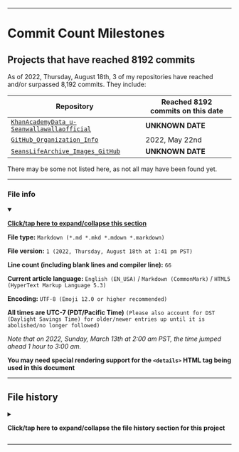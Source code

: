 
***

# Commit Count Milestones

## Projects that have reached 8192 commits

As of 2022, Thursday, August 18th, 3 of my repositories have reached and/or surpassed 8,192 commits. They include:

| Repository | Reached 8192 commits on this date |
|---|---|
| [`KhanAcademyData_u-Seanwallawallaofficial`](https://github.com/seanpm2001/KhanAcademyData_u-Seanwallawallaofficial) | **UNKNOWN DATE** |
| [`GitHub_Organization_Info`](https://github.com/seanpm2001/GitHub_Organization_Info/) | 2022, May 22nd |
| [`SeansLifeArchive_Images_GitHub`](https://github.com/seanpm2001/SeansLifeArchive_Images_GitHub/) | **UNKNOWN DATE** |

There may be some not listed here, as not all may have been found yet.

***

### File info

<details open><summary><p lang="en"><b><u>Click/tap here to expand/collapse this section</u></b></p></summary>

**File type:** `Markdown (*.md *.mkd *.mdown *.markdown)`

**File version:** `1 (2022, Thursday, August 18th at 1:41 pm PST)`

**Line count (including blank lines and compiler line):** `66`

**Current article language:** `English (EN_USA)` / `Markdown (CommonMark)` / `HTML5 (HyperText Markup Language 5.3)`

**Encoding:** `UTF-8 (Emoji 12.0 or higher recommended)`

**All times are UTC-7 (PDT/Pacific Time)** `(Please also account for DST (Daylight Savings Time) for older/newer entries up until it is abolished/no longer followed)`

_Note that on 2022, Sunday, March 13th at 2:00 am PST, the time jumped ahead 1 hour to 3:00 am._

**You may need special rendering support for the `<details>` HTML tag being used in this document**

</details>

***

## File history

<details><summary><p lang="en"><b>Click/tap here to expand/collapse the file history section for this project</b></p></summary>

<details><summary><p lang="en"><b>Version 1 (2022, Thursday, August 18th at 1:41 pm PST)</b></p></summary>

**This version was made by:** [`@seanpm2001`](https://github.com/seanpm2001/)

> Changes:

- [x] Started the file
- [x] Added the title section
- [x] Added the main table, with 3 entries
- [x] Added the `file info` section
- [x] Added the `file history` section
- [ ] No other changes in version 1

</details>

</details>

***
